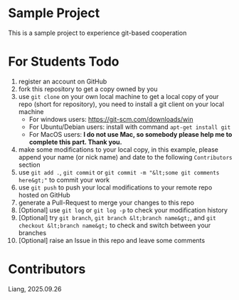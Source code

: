 # Sample Project
This is a sample project to experience git-based cooperation

# For Students Todo

1. register an account on GitHub
2. fork this repository to get a copy owned by you
3. use `git clone` on your own local machine to get a local copy of your repo (short for repository), you need to install a git client on your local machine
   * For windows users: https://git-scm.com/downloads/win
   * For Ubuntu/Debian users: install with command `apt-get install git`
   * For MacOS users: **I do not use Mac, so somebody please help me to complete this part. Thank you.**
5. make some modifications to your local copy, in this example, please append your name (or nick name) and date to the following `Contributors` section
6. use `git add .`, `git commit` or `git commit -m "&lt;some git comments here&gt;"` to commit your work
7. use `git push` to push your local modifications to your remote repo hosted on GitHub
8. generate a Pull-Request to merge your changes to this repo
9. [Optional] use `git log` or `git log -p` to check your modification history
10. [Optional] try `git branch`, `git branch &lt;branch name&gt;`, and `git checkout &lt;branch name&gt;` to check and switch between your branches
11. [Optional] raise an Issue in this repo and leave some comments

# Contributors
Liang, 2025.09.26

